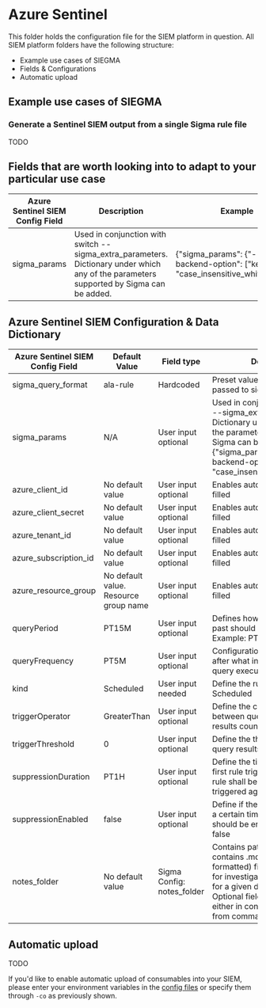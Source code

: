 # Azure Sentinel

This folder holds the configuration file for the SIEM platform in question. All SIEM platform folders have the following structure:

- Example use cases of SIEGMA
- Fields & Configurations
- Automatic upload

## Example use cases of SIEGMA

### Generate a Sentinel SIEM output from a single Sigma rule file

TODO

## Fields that are worth looking into to adapt to your particular use case

| Azure Sentinel SIEM Config Field | Description                                                                                                                             | Example                                                                               |
| -------------------------------- | --------------------------------------------------------------------------------------------------------------------------------------- | ------------------------------------------------------------------------------------- |
| sigma_params                     | Used in conjunction with switch --sigma_extra_parameters. Dictionary under which any of the parameters supported by Sigma can be added. | {"sigma_params": {"--backend-option": ["key=value", "case_insensitive_whitelist=*"]}} |

## Azure Sentinel SIEM Configuration & Data Dictionary

| Azure Sentinel SIEM Config Field | Default Value                         | Field type                 | Description                                                                                                                                                                                                                             |
| -------------------------------- | ------------------------------------- | -------------------------- | --------------------------------------------------------------------------------------------------------------------------------------------------------------------------------------------------------------------------------------- |
| sigma_query_format               | ala-rule                              | Hardcoded                  | Preset value. This value is passed to sigmac                                                                                                                                                                                            |
| sigma_params                     | N/A                                   | User input optional        | Used in conjunction with switch --sigma_extra_parameters. Dictionary under which any of the parameters supported by Sigma can be added. Example: {"sigma_params": {"--backend-option": ["key=value", "case_insensitive_whitelist=*"]}}  |
| azure_client_id                  | No default value                      | User input optional        | Enables automatic rule upload if filled                                                                                                                                                                                                 |
| azure_client_secret              | No default value                      | User input optional        | Enables automatic rule upload if filled                                                                                                                                                                                                 |
| azure_tenant_id                  | No default value                      | User input optional        | Enables automatic rule import if filled                                                                                                                                                                                                 |
| azure_subscription_id            | No default value                      | User input optional        | Enables automatic rule import if filled                                                                                                                                                                                                 |
| azure_resource_group             | No default value. Resource group name | User input optional        | Enables automatic rule import if filled                                                                                                                                                                                                 |
| queryPeriod                      | PT15M                                 | User input optional        | Defines how much data in the past should be queried. Example: PT15M                                                                                                                                                                     |
| queryFrequency                   | PT5M                                  | User input optional        | Configuration that specifies after what interval should the query execute. Example: PT5M                                                                                                                                                |
| kind                             | Scheduled                             | User input needed          | Define the rule type. Example: Scheduled                                                                                                                                                                                                |
| triggerOperator                  | GreaterThan                           | User input optional        | Define the comparison operator between query results and results count. Eg: GreaterThan                                                                                                                                                 |
| triggerThreshold                 | 0                                     | User input optional        | Define the threshold for the query results count                                                                                                                                                                                        |
| suppressionDuration              | PT1H                                  | User input optional        | Define the time period after the first rule trigger during which the rule shall be suppressed and not triggered again                                                                                                                   |
| suppressionEnabled               | false                                 | User input optional        | Define if the rule suppression for a certain time after first trigger should be enabled or not. Eg: false                                                                                                                               |
| notes_folder                     | No default value                      | Sigma Config: notes_folder | Contains path to a folder that contains .md (markdown formatted) file containing details for investigation guide / notes for a given detection use case. Optional field that can be set either in config or using -co from commandline. |

## Automatic upload

TODO

If you'd like to enable automatic upload of consumables into your SIEM, please enter your environment variables in the [config files](/) or specify them through `-co` as previously shown.
